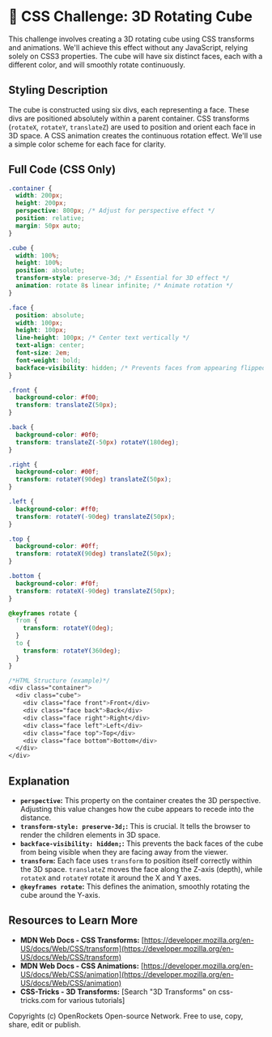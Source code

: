 # 🐞 CSS Challenge:  3D Rotating Cube


This challenge involves creating a 3D rotating cube using CSS transforms and animations.  We'll achieve this effect without any JavaScript, relying solely on CSS3 properties.  The cube will have six distinct faces, each with a different color, and will smoothly rotate continuously.


## Styling Description

The cube is constructed using six divs, each representing a face. These divs are positioned absolutely within a parent container.  CSS transforms (`rotateX`, `rotateY`, `translateZ`) are used to position and orient each face in 3D space.  A CSS animation creates the continuous rotation effect.  We'll use a simple color scheme for each face for clarity.


## Full Code (CSS Only)

```css
.container {
  width: 200px;
  height: 200px;
  perspective: 800px; /* Adjust for perspective effect */
  position: relative;
  margin: 50px auto;
}

.cube {
  width: 100%;
  height: 100%;
  position: absolute;
  transform-style: preserve-3d; /* Essential for 3D effect */
  animation: rotate 8s linear infinite; /* Animate rotation */
}

.face {
  position: absolute;
  width: 100px;
  height: 100px;
  line-height: 100px; /* Center text vertically */
  text-align: center;
  font-size: 2em;
  font-weight: bold;
  backface-visibility: hidden; /* Prevents faces from appearing flipped */
}

.front {
  background-color: #f00;
  transform: translateZ(50px);
}

.back {
  background-color: #0f0;
  transform: translateZ(-50px) rotateY(180deg);
}

.right {
  background-color: #00f;
  transform: rotateY(90deg) translateZ(50px);
}

.left {
  background-color: #ff0;
  transform: rotateY(-90deg) translateZ(50px);
}

.top {
  background-color: #0ff;
  transform: rotateX(90deg) translateZ(50px);
}

.bottom {
  background-color: #f0f;
  transform: rotateX(-90deg) translateZ(50px);
}

@keyframes rotate {
  from {
    transform: rotateY(0deg);
  }
  to {
    transform: rotateY(360deg);
  }
}

/*HTML Structure (example)*/
<div class="container">
  <div class="cube">
    <div class="face front">Front</div>
    <div class="face back">Back</div>
    <div class="face right">Right</div>
    <div class="face left">Left</div>
    <div class="face top">Top</div>
    <div class="face bottom">Bottom</div>
  </div>
</div>
```

## Explanation

* **`perspective`:** This property on the container creates the 3D perspective.  Adjusting this value changes how the cube appears to recede into the distance.
* **`transform-style: preserve-3d;`:** This is crucial. It tells the browser to render the children elements in 3D space.
* **`backface-visibility: hidden;`:**  This prevents the back faces of the cube from being visible when they are facing away from the viewer.
* **`transform`:** Each face uses `transform` to position itself correctly within the 3D space.  `translateZ` moves the face along the Z-axis (depth), while `rotateX` and `rotateY` rotate it around the X and Y axes.
* **`@keyframes rotate`:** This defines the animation, smoothly rotating the cube around the Y-axis.


## Resources to Learn More

* **MDN Web Docs - CSS Transforms:** [https://developer.mozilla.org/en-US/docs/Web/CSS/transform](https://developer.mozilla.org/en-US/docs/Web/CSS/transform)
* **MDN Web Docs - CSS Animations:** [https://developer.mozilla.org/en-US/docs/Web/CSS/animation](https://developer.mozilla.org/en-US/docs/Web/CSS/animation)
* **CSS-Tricks - 3D Transforms:** [Search "3D Transforms" on css-tricks.com for various tutorials]


Copyrights (c) OpenRockets Open-source Network. Free to use, copy, share, edit or publish.


